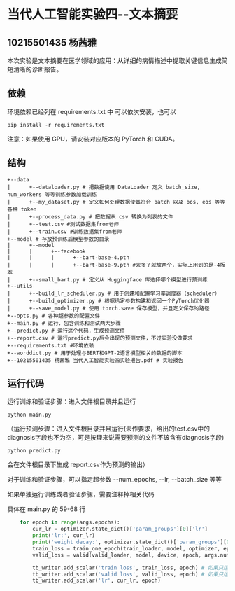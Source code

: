 # 当代人工智能实验四--文本摘要
## 10215501435 杨茜雅
本次实验是文本摘要在医学领域的应用：从详细的病情描述中提取关键信息生成简短清晰的诊断报告。

## 依赖
环境依赖已经列在 requirements.txt 中
可以依次安装，也可以
```shell
pip install -r requirements.txt
```
注意：如果使用 GPU，请安装对应版本的 PyTorch 和 CUDA。

## 结构
```
+--data
|      +--dataloader.py # 把数据使用 DataLoader 定义 batch_size, num_workers 等等训练参数加载训练
|      +--my_dataset.py # 定义如何处理数据使其符合 batch 以及 bos, eos 等等各种 token
|      +--process_data.py # 把数据从 csv 转换为列表的文件
|      +--test.csv #测试数据集from老师
|      +--train.csv #训练数据集from老师
+--model # 存放预训练后模型参数的目录
|      +--model
|      |      +--facebook
|      |      |      +--bart-base-4.pth
|      |      |      +--bart-base-9.pth #太多了就放两个，实际上用到的是-4版本
|      +--small_bart.py # 定义从 Huggingface 库选择哪个模型进行预训练
+--utils
|      +--build_lr_scheduler.py # 用于创建和配置学习率调度器（scheduler）
|      +--build_optimizer.py # 根据给定参数构建和返回一个PyTorch优化器
|      +--save_model.py # 使用 torch.save 保存模型，并且定义保存的路径
+--opts.py # 各种超参数的配置文件
+--main.py # 运行，包含训练和测试两大步骤
+--predict.py # 运行这个代码，生成预测文件
+--report.csv # 运行predict.py后会出现的预测文件，不过实验没做要求
+--requirements.txt #环境依赖
+--worddict.py # 用于处理与BERT和GPT-2语言模型相关的数据的脚本
+--10215501435 杨茜雅 当代人工智能实验四实验报告.pdf # 实验报告
```

## 运行代码

运行训练和验证步骤：进入文件根目录并且运行

```
python main.py
```

（运行预测步骤：进入文件根目录并且运行(未作要求，给出的test.csv中的diagnosis字段也不为空，可是按理来说需要预测的文件不该含有diagnosis字段)

```
python predict.py
```
会在文件根目录下生成 report.csv作为预测的输出）


对于训练和验证步骤，可以指定超参数 --num_epochs, --lr, --batch_size 等等

如果单独运行训练或者验证步骤，需要注释掉相关代码

具体在 main.py 的 59-68 行

```python
    for epoch in range(args.epochs):
        cur_lr = optimizer.state_dict()['param_groups'][0]['lr']
        print('lr:', cur_lr)
        print('weight decay:', optimizer.state_dict()['param_groups'][0]['weight_decay'])
        train_loss = train_one_epoch(train_loader, model, optimizer, epoch, device=device, is_adversial=False, scaler=scaler) # 如果只运行验证，注释这两行
        valid_loss = valid(valid_loader, model, device, epoch, args.num_beams, args.file_valid) # 如果只运行训练，注释这两行

        tb_writer.add_scalar('train loss', train_loss, epoch) # 如果只运行验证，注释这两行
        tb_writer.add_scalar('valid loss', valid_loss, epoch) # 如果只运行训练，注释这两行
        tb_writer.add_scalar('lr', cur_lr, epoch)
```

